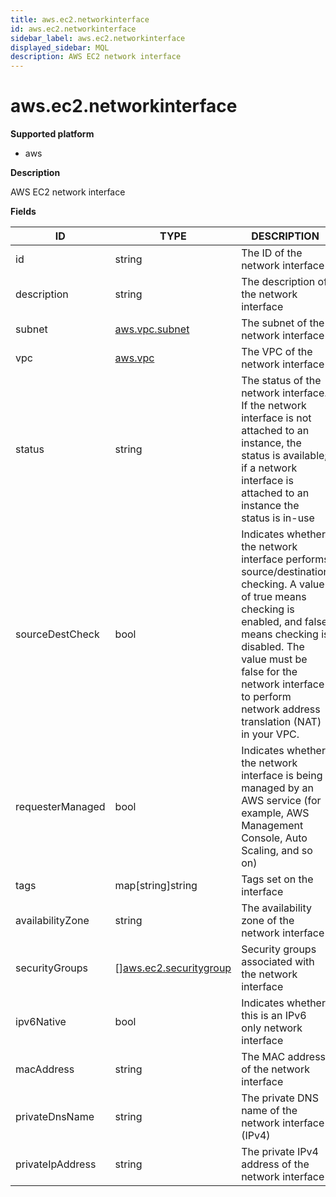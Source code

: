 ```yaml
---
title: aws.ec2.networkinterface
id: aws.ec2.networkinterface
sidebar_label: aws.ec2.networkinterface
displayed_sidebar: MQL
description: AWS EC2 network interface
---
```


# aws.ec2.networkinterface

**Supported platform**

- aws

**Description**

AWS EC2 network interface

**Fields**

| ID               | TYPE                                                        | DESCRIPTION                                                                                                                                                                                                                                                                |
| ---------------- | ----------------------------------------------------------- | -------------------------------------------------------------------------------------------------------------------------------------------------------------------------------------------------------------------------------------------------------------------------- |
| id               | string                                                      | The ID of the network interface                                                                                                                                                                                                                                            |
| description      | string                                                      | The description of the network interface                                                                                                                                                                                                                                   |
| subnet           | [aws.vpc.subnet](aws.vpc.subnet.md)                         | The subnet of the network interface                                                                                                                                                                                                                                        |
| vpc              | [aws.vpc](aws.vpc.md)                                       | The VPC of the network interface                                                                                                                                                                                                                                           |
| status           | string                                                      | The status of the network interface. If the network interface is not attached to an instance, the status is available; if a network interface is attached to an instance the status is in-use                                                                              |
| sourceDestCheck  | bool                                                        | Indicates whether the network interface performs source/destination checking. A value of true means checking is enabled, and false means checking is disabled. The value must be false for the network interface to perform network address translation (NAT) in your VPC. |
| requesterManaged | bool                                                        | Indicates whether the network interface is being managed by an AWS service (for example, AWS Management Console, Auto Scaling, and so on)                                                                                                                                  |
| tags             | map[string]string                                           | Tags set on the interface                                                                                                                                                                                                                                                  |
| availabilityZone | string                                                      | The availability zone of the network interface                                                                                                                                                                                                                             |
| securityGroups   | &#91;&#93;[aws.ec2.securitygroup](aws.ec2.securitygroup.md) | Security groups associated with the network interface                                                                                                                                                                                                                      |
| ipv6Native       | bool                                                        | Indicates whether this is an IPv6 only network interface                                                                                                                                                                                                                   |
| macAddress       | string                                                      | The MAC address of the network interface                                                                                                                                                                                                                                   |
| privateDnsName   | string                                                      | The private DNS name of the network interface (IPv4)                                                                                                                                                                                                                       |
| privateIpAddress | string                                                      | The private IPv4 address of the network interface                                                                                                                                                                                                                          |
